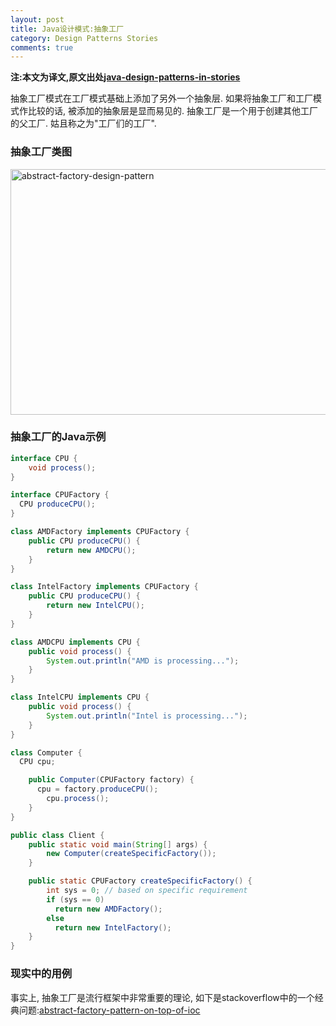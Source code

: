 ```yaml
---
layout: post
title: Java设计模式:抽象工厂
category: Design Patterns Stories
comments: true
---
```


**注:本文为译文,原文出处[java-design-patterns-in-stories](http://www.programcreek.com/java-design-patterns-in-stories/)**

抽象工厂模式在工厂模式基础上添加了另外一个抽象层. 如果将抽象工厂和工厂模式作比较的话, 被添加的抽象层是显而易见的. 抽象工厂是一个用于创建其他工厂的父工厂. 姑且称之为"工厂们的工厂".



### 抽象工厂类图

<img src="http://www.programcreek.com/wp-content/uploads/2013/02/abstract-factory-design-pattern.png" alt="abstract-factory-design-pattern" width="616" height="393" class="alignleft size-full wp-image-7765">

### 抽象工厂的Java示例

``` java
interface CPU {
    void process();
}

interface CPUFactory {
  CPU produceCPU();
}

class AMDFactory implements CPUFactory {
    public CPU produceCPU() {
        return new AMDCPU();
    }
}

class IntelFactory implements CPUFactory {
    public CPU produceCPU() {
        return new IntelCPU();
    }
}

class AMDCPU implements CPU {
    public void process() {
        System.out.println("AMD is processing...");
    }
}

class IntelCPU implements CPU {
    public void process() {
        System.out.println("Intel is processing...");
    }
}

class Computer {
  CPU cpu;

    public Computer(CPUFactory factory) {
      cpu = factory.produceCPU();
        cpu.process();
    }
}

public class Client {
    public static void main(String[] args) {
        new Computer(createSpecificFactory());
    }

    public static CPUFactory createSpecificFactory() {
        int sys = 0; // based on specific requirement
        if (sys == 0)
          return new AMDFactory();
        else
          return new IntelFactory();
    }
}
```

### 现实中的用例

事实上, 抽象工厂是流行框架中非常重要的理论, 如下是stackoverflow中的一个经典问题:[abstract-factory-pattern-on-top-of-ioc](http://stackoverflow.com/questions/1993397/abstract-factory-pattern-on-top-of-ioc/1994455#1994455)
